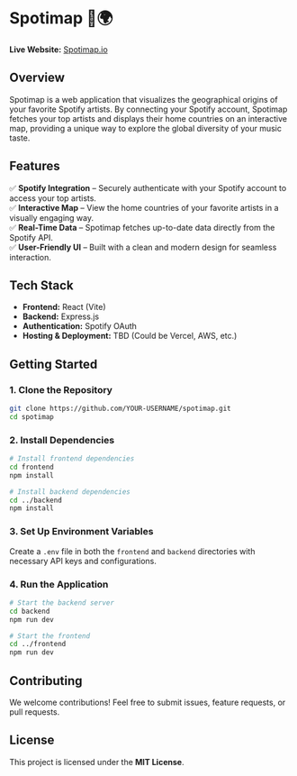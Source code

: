 # **Spotimap** 🎵🌍  

**Live Website:** [Spotimap.io](https://www.spotimap.io)  

## **Overview**  

Spotimap is a web application that visualizes the geographical origins of your favorite Spotify artists. By connecting your Spotify account, Spotimap fetches your top artists and displays their home countries on an interactive map, providing a unique way to explore the global diversity of your music taste.  

## **Features**  

✅ **Spotify Integration** – Securely authenticate with your Spotify account to access your top artists.  
✅ **Interactive Map** – View the home countries of your favorite artists in a visually engaging way.  
✅ **Real-Time Data** – Spotimap fetches up-to-date data directly from the Spotify API.  
✅ **User-Friendly UI** – Built with a clean and modern design for seamless interaction.  

## **Tech Stack**  

- **Frontend:** React (Vite)  
- **Backend:** Express.js  
- **Authentication:** Spotify OAuth  
- **Hosting & Deployment:** TBD (Could be Vercel, AWS, etc.)  

## **Getting Started**  

### **1. Clone the Repository**  
```bash
git clone https://github.com/YOUR-USERNAME/spotimap.git
cd spotimap
```

### **2. Install Dependencies**  
```bash
# Install frontend dependencies
cd frontend
npm install

# Install backend dependencies
cd ../backend
npm install
```

### **3. Set Up Environment Variables**  
Create a `.env` file in both the `frontend` and `backend` directories with necessary API keys and configurations.  

### **4. Run the Application**  
```bash
# Start the backend server
cd backend
npm run dev

# Start the frontend
cd ../frontend
npm run dev
```

## **Contributing**  

We welcome contributions! Feel free to submit issues, feature requests, or pull requests.  

## **License**  

This project is licensed under the **MIT License**.  

